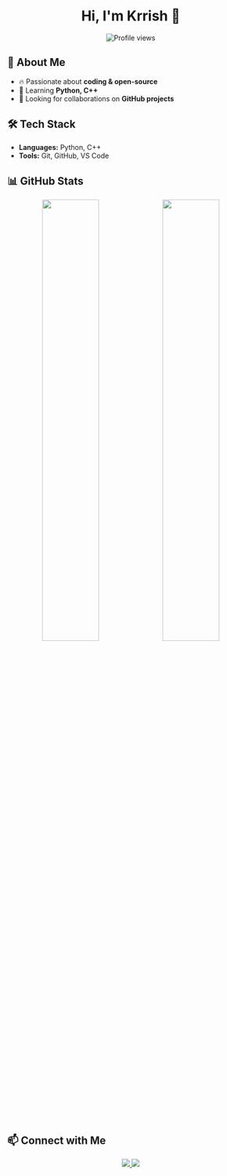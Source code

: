 <h1 align="center">Hi, I'm Krrish 👋</h1>

<p align="center">
  <img src="https://komarev.com/ghpvc/?username=krrishray&color=blue" alt="Profile views"/>
</p>

## 🚀 About Me  
- 🔥 Passionate about **coding & open-source**  
- 🌱 Learning **Python, C++**  
- 🤝 Looking for collaborations on **GitHub projects**  

## 🛠️ Tech Stack  
- **Languages:** Python, C++  
- **Tools:** Git, GitHub, VS Code  

## 📊 GitHub Stats  
<p align="center">
  <img src="https://github-readme-stats.vercel.app/api?username=krrishray&show_icons=true&theme=radical" width="48%" />
  <img src="https://github-readme-streak-stats.herokuapp.com/?user=krrishray&theme=radical" width="48%" />
</p>

## 📫 Connect with Me  
<p align="center">
  <a href="https://github.com/krrishray">
    <img src="https://img.shields.io/badge/GitHub-000?style=for-the-badge&logo=github" />
  </a>
  <a href="[https://linkedin.com/in/your-profile](https://www.linkedin.com/in/me/)">
    <img src="https://img.shields.io/badge/LinkedIn-0077B5?style=for-the-badge&logo=linkedin" />
  </a>
</p>

<!---
krrishray/krrishray is a ✨ special ✨ repository because its `README.md` (this file) appears on your GitHub profile.
You can click the Preview link to take a look at your changes.
--->
